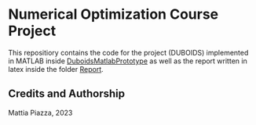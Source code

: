 # Numerical Optimization Course Project

This repositiory contains the code for the project (DUBOIDS) implemented in MATLAB inside [DuboidsMatlabPrototype](./DuboidsMatlabPrototype/) as well as the report written in latex inside the folder [Report](./Report/).

<!-- credits and authorship -->
## Credits and Authorship
Mattia Piazza, 2023